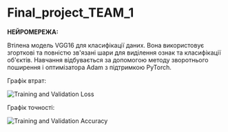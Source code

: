 # Final_project_TEAM_1

**НЕЙРОМЕРЕЖА:**

Втілена модель VGG16 для класифікації даних. Вона використовує згорткові та повністю зв'язані шари для виділення ознак та класифікації об'єктів. Навчання відбувається за допомогою методу зворотнього поширення і оптимізатора Adam з підтримкою PyTorch. 

Графік втрат:

![Training and Validation Loss](https://github.com/ZatokaV/Final_project_TEAM_1/assets/107027016/595ad47b-d9a3-4044-a774-37ce1f9182b7)

Графік точності:

![Training and Validation Accuracy](https://github.com/ZatokaV/Final_project_TEAM_1/assets/107027016/628cb0c1-0054-4ebf-b798-0f75203372f2)
